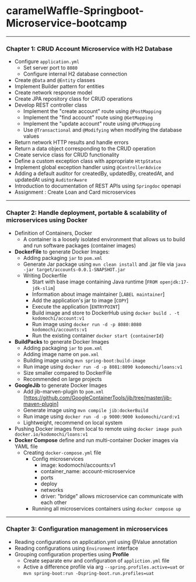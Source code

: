 # caramelWaffle-Springboot-Microservice-bootcamp

---
### Chapter 1: CRUD Account Microservice with H2 Database

- Configure `application.yml`
    - Set server port to `8080`
    - Configure internal H2 database connection
- Create `@Data` and `@Entity` classes
- Implement Builder pattern for entities
- Create network response model
- Create JPA repository class for CRUD operations
- Develop REST controller class
    - Implement the "create account" route using `@PostMapping`
    - Implement the "find account" route using  `@GetMapping`
    - Implement the "update account" route using `@PutMapping`
    - Use `@Transactional` and `@Modifying` when modifying the database values
- Return network HTTP results and handle errors
- Return a data object corresponding to the CRUD operation
- Create service class for CRUD functionality
- Define a custom exception class with appropriate `HttpStatus`
- Implement global exception handler using `@ControllerAdvice`
- Adding a default auditor for createdBy, updatedBy, createdAt, and updatedAt using `AuditorAware`
- Introduction to documentation of REST APIs using `Springdoc` openapi
- Assignment : Create Loan and Card microservices

---
### Chapter 2: Handle deployment, portable & scalability of microservices using Docker
- Definition of Containers, Docker
  - A container is a loosely isolated environment that allows us to build and run software packages (container images)
- **DockerFile** to generate Docker Images:
  - Adding packaging `jar` to `pom.xml`
  - Generate Jar package using `mvn clean install` and .jar file via `java -jar target/accounts-0.0.1-SNAPSHOT.jar`
  - Writing Dockerfile
    - Start with base image containing Java runtime [`FROM openjdk:17-jdk-slim`]
    - Information about image maintainer [`LABEL maintainer`]
    - Add the application's jar to image [`COPY`]
    - Execute the application [`ENTRYPOINT`]
    - Build image and store to DockerHub using `docker build . -t kodomochi/account:v1`
    - Run image using `docker run -d -p 8080:8080 kodomochi/accounts:v1`
    - Run the existing  container `docker start {containerId}`
- **BuildPacks** to generate Docker Images
  - Adding packaging `jar` to `pom.xml`
  - Adding image name on `pom.xml`
  - Building image using `mvn spring-boot:build-image`
  - Run image using `docker run -d -p 8081:8090 kodomochi/loans:v1`
  - Size smaller compared to DockerFile
  - Recommended on large projects
- **GoogleJib** to generate Docker Images
  - Add jib-marven-plugin to `pom.xml` [https://github.com/GoogleContainerTools/jib/tree/master/jib-maven-plugin]
  - Generate image using `mvn compile jib:dockerBuild`
  - Run image using `docker run -d -p 9000:9000 kodomochi/card:v1`
  - Lightweight, recommend on local system
- Pushing Docker images from local to remote using `docker image push docker.io/kodomochi/loans:v1`
- **Docker Compose** define and run multi-container Docker images via YAML file
  - Creating `docker-compose.yml` file
    - Config microservices
      - image: kodomochi/accounts:v1
      - container_name: account-microservice
      - ports
      - deploy
      - networks
      - driver: "bridge" allows microservice can communicate with each other
    - Running all microservices containers using `docker compose up`

---
### Chapter 3: Configuration management in microservices

- Reading configurations on application.yml using @Value annotation
- Reading configurations using `Environment` interface
- Grouping configuration properties using **Profile**
  - Create separate env and configuration of `appliction.yml` file
  - Active a difference profile via arg `--spring.profiles.active=uat` or `mvn spring-boot:run -Dspring-boot.run.profiles=uat`